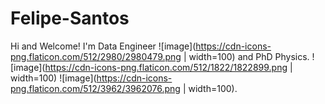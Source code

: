 # Felipe-Santos

Hi and Welcome!
I'm Data Engineer ![image](https://cdn-icons-png.flaticon.com/512/2980/2980479.png | width=100) and PhD Physics. 
![image](https://cdn-icons-png.flaticon.com/512/1822/1822899.png | width=100) ![image](https://cdn-icons-png.flaticon.com/512/3962/3962076.png | width=100).

